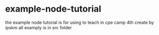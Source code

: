 # example-node-tutorial
the example node tutorial is for using to teach in cpe camp 4th
create by ipskm
all examply is in src folder
